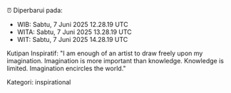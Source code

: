 ⏰ Diperbarui pada:
- WIB: Sabtu, 7 Juni 2025 12.28.19 UTC
- WITA: Sabtu, 7 Juni 2025 13.28.19 UTC
- WIT: Sabtu, 7 Juni 2025 14.28.19 UTC

Kutipan Inspiratif:
"I am enough of an artist to draw freely upon my imagination. Imagination is more important than knowledge. Knowledge is limited. Imagination encircles the world."


Kategori: inspirational

